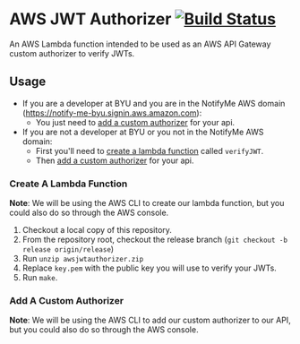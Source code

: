 # AWS JWT Authorizer [![Build Status](https://circleci.com/gh/byu-oit-appdev/aws-jwt-auth.svg?style=shield)](https://circleci.com/gh/byu-oit-appdev/aws-jwt-auth)

An AWS Lambda function intended to be used as an AWS API Gateway custom authorizer to verify JWTs.

## Usage

- If you are a developer at BYU and you are in the NotifyMe AWS domain (https://notify-me-byu.signin.aws.amazon.com):
    + You just need to [add a custom authorizer](#add-a-custom-authorizer) for your api.
- If you are not a developer at BYU or you not in the NotifyMe AWS domain:
    + First you'll need to [create a lambda function](#create-a-lambda-function) called `verifyJWT`.
    + Then [add a custom authorizer](#add-a-custom-authorizer) for your api.

### Create A Lambda Function

**Note**: We will be using the AWS CLI to create our lambda function, but you could also do so through the AWS console.

1. Checkout a local copy of this repository.
2. From the repository root, checkout the release branch (`git checkout -b release origin/release`)
3. Run `unzip awsjwtauthorizer.zip`
4. Replace `key.pem` with the public key you will use to verify your JWTs.
5. Run `make`.

### Add A Custom Authorizer

**Note**: We will be using the AWS CLI to add our custom authorizer to our API, but you could also do so through the AWS console.
